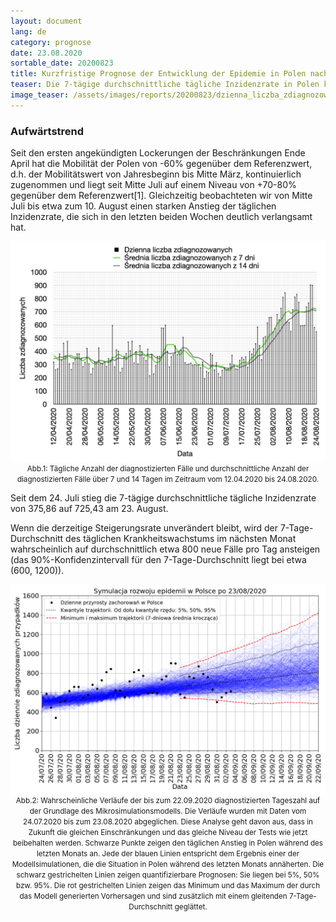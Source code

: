 ```yaml
---
layout: document
lang: de
category: prognose
date: 23.08.2020
sortable_date: 20200823
title: Kurzfristige Prognose der Entwicklung der Epidemie in Polen nach dem 23.08.2020
teaser: Die 7-tägige durchschnittliche tägliche Inzidenzrate in Polen könnte von derzeit 725 bis zum 22.09.2020 auf 800 ansteigen.
image_teaser: /assets/images/reports/20200823/dzienna_liczba_zdiagnozowanych_20200823.png
---
```


<h3>Aufwärtstrend</h3>

<p>Seit den ersten angekündigten Lockerungen der Beschränkungen Ende April hat die Mobilität der Polen von -60% gegenüber dem Referenzwert, d.h. der Mobilitätswert von Jahresbeginn bis Mitte März, kontinuierlich zugenommen und liegt seit Mitte Juli auf einem Niveau von +70-80% gegenüber dem Referenzwert[1]. Gleichzeitig beobachteten wir von Mitte Juli bis etwa zum 10. August einen starken Anstieg der täglichen Inzidenzrate, die sich in den letzten beiden Wochen deutlich verlangsamt hat.   
</p>

<div style="text-align: center">
    <img src="/assets/images/reports/20200823/dzienna_liczba_zdiagnozowanych_20200823.png" style="display: block; margin: 0 auto;"/>
    <small>Abb.1: Tägliche Anzahl der diagnostizierten Fälle und durchschnittliche Anzahl der diagnostizierten Fälle über 7 und 14 Tagen im Zeitraum vom 12.04.2020 bis 24.08.2020.</small>
</div>

<p>Seit dem 24. Juli stieg die 7-tägige durchschnittliche tägliche Inzidenzrate von 375,86 auf 725,43 am 23. August.</p>
<p>Wenn die derzeitige Steigerungsrate unverändert bleibt, wird der 7-Tage-Durchschnitt des täglichen Krankheitswachstums im nächsten Monat wahrscheinlich auf durchschnittlich etwa 800 neue Fälle pro Tag ansteigen (das 90%-Konfidenzintervall für den 7-Tage-Durchschnitt liegt bei etwa (600, 1200)).</p>

<div style="text-align: center">
    <img src="/assets/images/reports/20200823/prognoza_pojedyncze_wiazki_23062020_23082020_pl_backtracking_3q0.6_v4.png" style="display: block; margin: 0 auto;"/>
    <small>Abb.2: Wahrscheinliche Verläufe der bis zum 22.09.2020 diagnostizierten Tageszahl auf der Grundlage des Mikrosimulationsmodells. Die Verläufe wurden mit Daten vom 24.07.2020 bis zum 23.08.2020 abgeglichen. Diese Analyse geht davon aus, dass in Zukunft die gleichen Einschränkungen und das gleiche Niveau der Tests wie jetzt beibehalten werden. Schwarze Punkte zeigen den täglichen Anstieg in Polen während des letzten Monats an. Jede der blauen Linien entspricht dem Ergebnis einer der Modellsimulationen, die die Situation in Polen während des letzten Monats annäherten. Die schwarz gestrichelten Linien zeigen quantifizierbare Prognosen: Sie liegen bei 5%, 50% bzw. 95%. Die rot gestrichelten Linien zeigen das Minimum und das Maximum der durch das Modell generierten Vorhersagen und sind zusätzlich mit einem gleitenden 7-Tage-Durchschnitt geglättet.</small>
</div>
